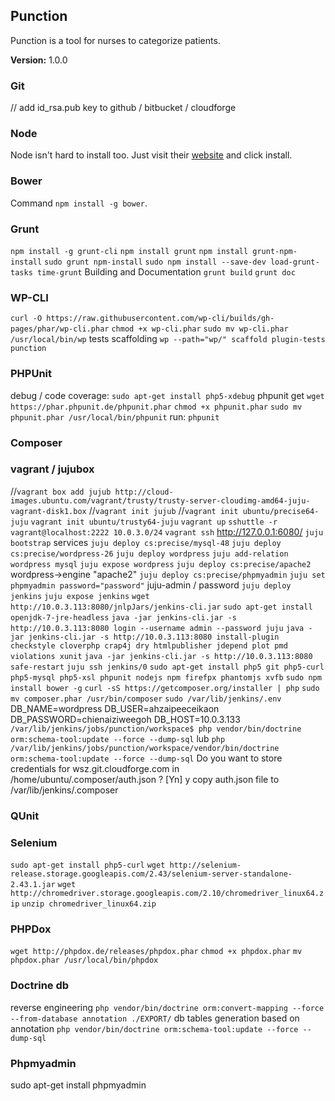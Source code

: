## Punction

Punction is a tool for nurses to categorize patients.

**Version:** 1.0.0

### Git
// add id_rsa.pub key to github / bitbucket / cloudforge

### Node
Node isn't hard to install too. Just visit their [website](http://nodejs.org/) and click install.

### Bower
Command `npm install -g bower`.

### Grunt
`npm install -g grunt-cli`
`npm install grunt`
`npm install grunt-npm-install`
`sudo grunt npm-install`
`sudo npm install --save-dev load-grunt-tasks time-grunt`
Building and Documentation
`grunt build`
`grunt doc`

### WP-CLI
`curl -O https://raw.githubusercontent.com/wp-cli/builds/gh-pages/phar/wp-cli.phar`
`chmod +x wp-cli.phar`
`sudo mv wp-cli.phar /usr/local/bin/wp`
tests scaffolding
`wp --path="wp/" scaffold plugin-tests punction`


### PHPUnit
debug / code coverage:
`sudo apt-get install php5-xdebug`
phpunit get
`wget https://phar.phpunit.de/phpunit.phar`
`chmod +x phpunit.phar`
`sudo mv phpunit.phar /usr/local/bin/phpunit`
run:
`phpunit`

### Composer 

### vagrant / jujubox
//`vagrant box add jujub http://cloud-images.ubuntu.com/vagrant/trusty/trusty-server-cloudimg-amd64-juju-vagrant-disk1.box`
//`vagrant init jujub`
//`vagrant init ubuntu/precise64-juju`
`vagrant init ubuntu/trusty64-juju`
`vagrant up`
`sshuttle -r vagrant@localhost:2222 10.0.3.0/24`
`vagrant ssh`
http://127.0.0.1:6080/
`juju bootstrap`
services
`juju deploy cs:precise/mysql-48`
`juju deploy cs:precise/wordpress-26`
`juju deploy wordpress`
`juju add-relation wordpress mysql`
`juju expose wordpress`
`juju deploy cs:precise/apache2`
wordpress->engine "apache2"
`juju deploy cs:precise/phpmyadmin`
`juju set phpmyadmin password="password"`
juju-admin / password
`juju deploy jenkins`
`juju expose jenkins`
`wget http://10.0.3.113:8080/jnlpJars/jenkins-cli.jar`
`sudo apt-get install openjdk-7-jre-headless`
`java -jar jenkins-cli.jar -s http://10.0.3.113:8080 login --username admin --password juju`
`java -jar jenkins-cli.jar -s http://10.0.3.113:8080 install-plugin checkstyle cloverphp crap4j dry htmlpublisher jdepend plot pmd violations xunit`
`java -jar jenkins-cli.jar -s http://10.0.3.113:8080 safe-restart`
`juju ssh jenkins/0`
`sudo apt-get install php5 git php5-curl php5-mysql php5-xsl phpunit nodejs npm firefpx phantomjs xvfb`
`sudo npm install bower -g`
`curl -sS https://getcomposer.org/installer | php`
`sudo mv composer.phar /usr/bin/composer`
`sudo /var/lib/jenkins/.env`
DB_NAME=wordpress
DB_USER=ahzaipeeceikaon
DB_PASSWORD=chienaiziweegoh
DB_HOST=10.0.3.133
`/var/lib/jenkins/jobs/punction/workspace$ php vendor/bin/doctrine orm:schema-tool:update --force --dump-sql`
lub
`php /var/lib/jenkins/jobs/punction/workspace/vendor/bin/doctrine orm:schema-tool:update --force --dump-sql`
Do you want to store credentials for wsz.git.cloudforge.com in /home/ubuntu/.composer/auth.json ? [Yn] y
copy auth.json file to /var/lib/jenkins/.composer 

### QUnit

### Selenium
`sudo apt-get install php5-curl`
`wget http://selenium-release.storage.googleapis.com/2.43/selenium-server-standalone-2.43.1.jar`
`wget http://chromedriver.storage.googleapis.com/2.10/chromedriver_linux64.zip`
`unzip chromedriver_linux64.zip`

### PHPDox
`wget http://phpdox.de/releases/phpdox.phar`
`chmod +x phpdox.phar`
`mv phpdox.phar /usr/local/bin/phpdox`

### Doctrine db
reverse engineering
`php vendor/bin/doctrine orm:convert-mapping --force --from-database annotation ./EXPORT/`
db tables generation based on annotation
`php vendor/bin/doctrine orm:schema-tool:update --force --dump-sql`

### Phpmyadmin

sudo apt-get install phpmyadmin
















